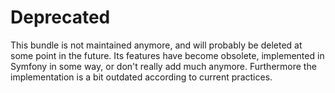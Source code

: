 # Deprecated

This bundle is not maintained anymore, and will probably be deleted at some point in the future.
Its features have become obsolete, implemented in Symfony in some way, or don't really add much anymore.
Furthermore the implementation is a bit outdated according to current practices.
